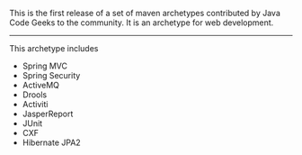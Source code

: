 This is the first release of a set of maven archetypes contributed by Java Code Geeks to the community. It is an archetype for web development.

---

This archetype includes
<ul>
<li>Spring MVC</li>
<li>Spring Security</li>
<li>ActiveMQ</li>
<li>Drools</li>
<li>Activiti</li>
<li>JasperReport</li>
<li>JUnit</li>
<li>CXF</li>
<li>Hibernate JPA2</li>
</ul>